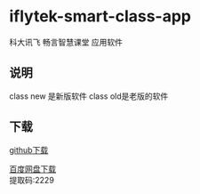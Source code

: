 # iflytek-smart-class-app
科大讯飞 畅言智慧课堂  应用软件<br>

 说明
--
class new 是新版软件 class old是老版的软件<br>

 下载
--
[github下载](https://github.com/Kirinnana/iflytek-smart-class-app/releases)

[百度网盘下载](https://pan.baidu.com/s/1zNOWqWdm0dbyWkWBIClTQg)<br>
提取码:2229
